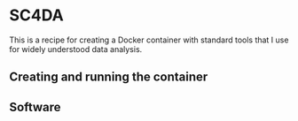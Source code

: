 # SC4DA

This is a recipe for creating a Docker container with standard tools that I use for widely understood data analysis.

## Creating and running the container

## Software
